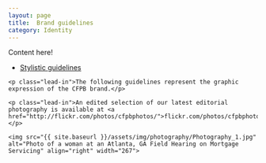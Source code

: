 ```yaml
---
layout: page
title:  Brand guidelines
category: Identity
---
```


Content here!

<ul class="toc">
    <li><a href="#stylistic-guidelines">Stylistic guidelines</a></li>
</ul>

<span class="content-67 content-first">

    <p class="lead-in">The following guidelines represent the graphic expression of the CFPB brand.</p>

    <p class="lead-in">An edited selection of our latest editorial photography is available at <a href="http://flickr.com/photos/cfpbphotos/">flickr.com/photos/cfpbphotos</a>.</p>

</span>

<span class="content-33 content-last">

    <img src="{{ site.baseurl }}/assets/img/photography/Photography_1.jpg" alt="Photo of a woman at an Atlanta, GA Field Hearing on Mortgage Servicing" align="right" width="267">

</span>
